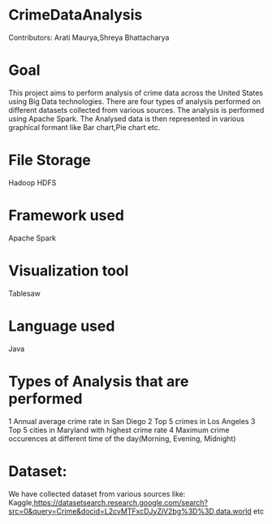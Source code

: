 # CrimeDataAnalysis

Contributors: Arati Maurya,Shreya Bhattacharya


# Goal 
This project aims to perform analysis of crime data across the United States using Big Data technologies. There are four types of analysis performed on different datasets collected from various sources.
The analysis is performed using Apache Spark.
The Analysed data is then represented in various graphical formant like Bar chart,Pie chart etc.


# File Storage
Hadoop HDFS

# Framework used
Apache Spark

# Visualization tool
Tablesaw

# Language used
Java
       
# Types of Analysis that are performed
1  Annual average crime rate in San Diego
2  Top 5 crimes in Los Angeles
3  Top 5 cities in Maryland with highest crime rate
4  Maximum crime occurences at different time of the day(Morning, Evening, Midnight)

# Dataset:
We have collected dataset from various sources like:
Kaggle,https://datasetsearch.research.google.com/search?src=0&query=Crime&docid=L2cvMTFxcDJyZjV2bg%3D%3D,data.world etc
